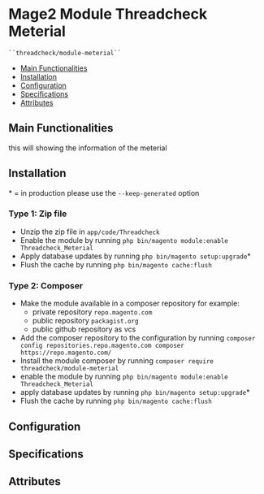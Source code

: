 # Mage2 Module Threadcheck Meterial

    ``threadcheck/module-meterial``

 - [Main Functionalities](#markdown-header-main-functionalities)
 - [Installation](#markdown-header-installation)
 - [Configuration](#markdown-header-configuration)
 - [Specifications](#markdown-header-specifications)
 - [Attributes](#markdown-header-attributes)


## Main Functionalities
this will showing the information of the meterial

## Installation
\* = in production please use the `--keep-generated` option

### Type 1: Zip file

 - Unzip the zip file in `app/code/Threadcheck`
 - Enable the module by running `php bin/magento module:enable Threadcheck_Meterial`
 - Apply database updates by running `php bin/magento setup:upgrade`\*
 - Flush the cache by running `php bin/magento cache:flush`

### Type 2: Composer

 - Make the module available in a composer repository for example:
    - private repository `repo.magento.com`
    - public repository `packagist.org`
    - public github repository as vcs
 - Add the composer repository to the configuration by running `composer config repositories.repo.magento.com composer https://repo.magento.com/`
 - Install the module composer by running `composer require threadcheck/module-meterial`
 - enable the module by running `php bin/magento module:enable Threadcheck_Meterial`
 - apply database updates by running `php bin/magento setup:upgrade`\*
 - Flush the cache by running `php bin/magento cache:flush`


## Configuration




## Specifications




## Attributes



